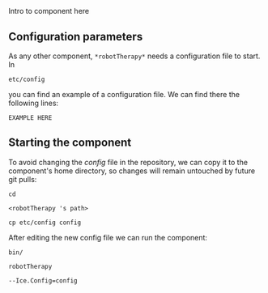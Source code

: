 ```
```
#
``` robotTherapy
```
Intro to component here


## Configuration parameters
As any other component,
``` *robotTherapy* ```
needs a configuration file to start. In

    etc/config

you can find an example of a configuration file. We can find there the following lines:

    EXAMPLE HERE

    
## Starting the component
To avoid changing the *config* file in the repository, we can copy it to the component's home directory, so changes will remain untouched by future git pulls:

    cd

``` <robotTherapy 's path> ```

    cp etc/config config
    
After editing the new config file we can run the component:

    bin/

```robotTherapy ```

    --Ice.Config=config
